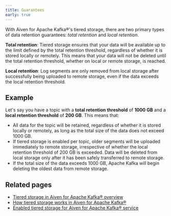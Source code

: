 ```yaml
---
title: Guarantees
early: true
---
```


With Aiven for Apache Kafka®'s tiered storage, there are two primary
types of data retention guarantees: *total retention* and *local
retention*.

**Total retention**: Tiered storage ensures that your data will be
available up to the limit defined by the total retention threshold,
regardless of whether it is stored locally or remotely. This means that
your data will not be deleted until the total retention threshold,
whether on local or remote storage, is reached.

**Local retention**: Log segments are only removed from local storage
after successfully being uploaded to remote storage, even if the data
exceeds the local retention threshold.

## Example

Let's say you have a topic with a **total retention threshold** of
**1000 GB** and a **local retention threshold** of **200 GB**. This
means that:

-   All data for the topic will be retained, regardless of whether it is
    stored locally or remotely, as long as the total size of the data
    does not exceed 1000 GB.
-   If tiered storage is enabled per topic, older segments will be
    uploaded immediately to remote storage, irrespective of whether the
    local retention threshold of 200 GB is exceeded. Data will be
    deleted from local storage only after it has been safely transferred
    to remote storage.
-   If the total size of the data exceeds 1000 GB, Apache Kafka will
    begin deleting the oldest data from remote storage.

## Related pages

-   [Tiered storage in Aiven for Apache Kafka® overview](/docs/products/kafka/concepts/kafka-tiered-storage)
-   [How tiered storage works in Aiven for Apache Kafka®](/docs/products/kafka/concepts/tiered-storage-how-it-works)
-   [Enabled tiered storage for Aiven for Apache Kafka® service](/docs/products/kafka/howto/enable-kafka-tiered-storage)
